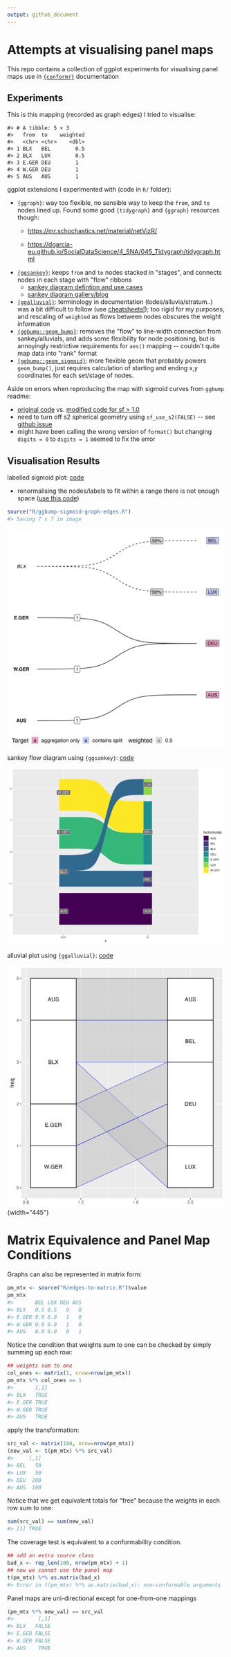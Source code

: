 ```yaml
---
output: github_document
---
```


<!-- README.md is generated from README.Rmd. Please edit that file -->



# Attempts at visualising panel maps

This repo contains a collection of ggplot experiments for visualising panel maps use in [`{conformr}`](https://github.com/cynthiahqy/conformr) documentation

<!-- badges: start -->

<!-- badges: end -->

## Experiments

This is this mapping (recorded as graph edges) I tried to visualise:


```
#> # A tibble: 5 × 3
#>   from  to    weighted
#>   <chr> <chr>    <dbl>
#> 1 BLX   BEL        0.5
#> 2 BLX   LUX        0.5
#> 3 E.GER DEU        1  
#> 4 W.GER DEU        1  
#> 5 AUS   AUS        1
```

ggplot extensions I experimented with (code in `R/` folder):

-   `{ggraph}`: way too flexible, no sensible way to keep the `from`, and `to` nodes lined up. Found some good `{tidygraph}` and `{ggraph}` resources though:
    -   <https://mr.schochastics.net/material/netVizR/>

    -   <https://dgarcia-eu.github.io/SocialDataScience/4_SNA/045_Tidygraph/tidygraph.html>
-   [`{ggsankey}`](https://github.com/davidsjoberg/ggsankey): keeps `from` and `to` nodes stacked in "stages", and connects nodes in each stage with "flow" ribbons
    -   [sankey diagram defintion and use cases](https://www.data-to-viz.com/graph/sankey.html)
    -   [sankey diagram gallery/blog](https://www.sankey-diagrams.com/page/2/)
-   [`{ggalluvial}`](https://github.com/corybrunson/ggalluvial): terminology in documentation (lodes/alluvia/stratum..) was a bit difficult to follow (use [cheatsheets!](https://jtr13.github.io/cc21fall2/ggalluvial-cheatsheet.html)); too rigid for my purposes, and rescaling of `weighted` as flows between nodes obscures the weight information
-   [`{ggbump::geom_bump}`](https://github.com/davidsjoberg/ggbump#tutorial): removes the "flow" to line-width connection from sankey/alluvials, and adds some flexibility for node positioning, but is annoyingly restrictive requirements for `aes()` mapping -- couldn't quite map data into "rank" format
-   [`{ggbump::geom_sigmoid}`](https://github.com/davidsjoberg/ggbump#sigmoid-curves-examples): more flexible geom that probably powers `geom_bump()`, just requires calculation of starting and ending x,y coordinates for each set/stage of nodes.

Aside on errors when reproducing the map with sigmoid curves from `ggbump` readme:

-   [original code](https://github.com/davidsjoberg/tidytuesday/blob/master/2020w17/2020w17_skript.R) vs. [modified code for sf \> 1.0](R/ggbump-sigmoid-map.R)
-   need to turn off s2 spherical geometry using `sf_use_s2(FALSE)` -- see [github issue](https://github.com/r-spatial/sf/issues/1759)
-   might have been calling the wrong version of `format()` but changing `digits = 0` to `digits = 1` seemed to fix the error

## Visualisation Results

labelled sigmoid plot: [code](R/ggbump-sigmoid-graph-edges.R)

-   renormalising the nodes/labels to fit within a range there is not enough space ([use this code](https://github.com/davidsjoberg/tidytuesday/blob/678e15f20decaa98bd3ebd8c1f3eadc598202f36/2020w17/2020w17_skript.R#L26))



```r
source("R/ggbump-sigmoid-graph-edges.R")
#> Saving 7 x 7 in image
```
![](docs/plots/ggbump-sigmoid-graph-edges.jpg)

sankey flow diagram using `{ggsankey}`: [code](R/ggsankey.R)

![sankey flow diagram](ggsankey.png) 

alluvial plot using `{ggalluvial}`: [code](R/ggalluvial.R)

![alluvial plot](ggalluvial.png){width="445"}

# Matrix Equivalence and Panel Map Conditions

Graphs can also be represented in matrix form:

```r
pm_mtx <- source("R/edges-to-matrix.R")$value
pm_mtx
#>       BEL LUX DEU AUS
#> BLX   0.5 0.5   0   0
#> E.GER 0.0 0.0   1   0
#> W.GER 0.0 0.0   1   0
#> AUS   0.0 0.0   0   1
```

Notice the condition that weights sum to one can be checked by simply summing up each row:

```r
## weights sum to one
col_ones <- matrix(1, nrow=nrow(pm_mtx))
pm_mtx %*% col_ones == 1
#>       [,1]
#> BLX   TRUE
#> E.GER TRUE
#> W.GER TRUE
#> AUS   TRUE
```

apply the transformation:

```r
src_val <- matrix(100, nrow=nrow(pm_mtx))
(new_val <- t(pm_mtx) %*% src_val)
#>     [,1]
#> BEL   50
#> LUX   50
#> DEU  200
#> AUS  100
```

Notice that we get equivalent totals for "free" because the weights in each row sum to one:

```r
sum(src_val) == sum(new_val)
#> [1] TRUE
```

The coverage test is equivalent to a conformability condition.

```r
## add an extra source class
bad_x <- rep_len(100, nrow(pm_mtx) + 1)
## now we cannot use the panel map
t(pm_mtx) %*% as.matrix(bad_x)
#> Error in t(pm_mtx) %*% as.matrix(bad_x): non-conformable arguments
```

Panel maps are uni-directional except for one-from-one mappings

```r
(pm_mtx %*% new_val) == src_val
#>        [,1]
#> BLX   FALSE
#> E.GER FALSE
#> W.GER FALSE
#> AUS    TRUE
```

